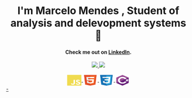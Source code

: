 <h1 align="center"> I'm Marcelo Mendes , Student of analysis and delevopment systems 👋</h1>

<h4 align="center">Check me out on <a rel="external-link" href="https://www.linkedin.com/in/marcelo-junior-ti/" target="_blank">LinkedIn</a>.</h4>

<div align="center">
  <a href="https://github.com/MarceloMendesFatec">
  <img height="150em" src="https://github-readme-stats.vercel.app/api?username=MarceloMendesFatec&show_icons=true&theme=dark&include_all_commits=true&count_private=true"/>
  <img height="150em" src="https://github-readme-stats.vercel.app/api/top-langs/?username=MarceloMendesFatec&layout=compact&langs_count=7&theme=dark"/>
</div>



<div  align="center"style="display: inline_block"><br>
  <img align="center" alt="Rafa-Js" height="30" width="40" src="https://raw.githubusercontent.com/devicons/devicon/master/icons/javascript/javascript-plain.svg">
  <img align="center" alt="Rafa-HTML" height="30" width="40" src="https://raw.githubusercontent.com/devicons/devicon/master/icons/html5/html5-original.svg">
  <img align="center" alt="Rafa-CSS" height="30" width="40" src="https://raw.githubusercontent.com/devicons/devicon/master/icons/css3/css3-original.svg">
  <img align="center" alt="Rafa-Csharp" height="30" width="40" src="https://raw.githubusercontent.com/devicons/devicon/master/icons/csharp/csharp-original.svg">
</div>
- 





